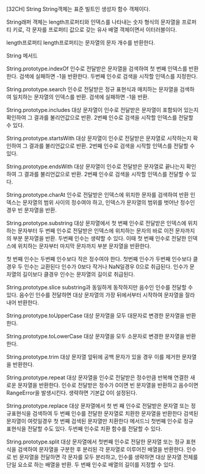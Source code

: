 [32CH] String
String객체는 표준 빌트인 생성자 함수 객체이다.

String래퍼 객체는 length프로퍼티와 인덱스를 나타내는 숫자 형식의 문자열을 프로퍼티 키로, 각 문자를 프로퍼티 값으로 갖는 유사 배열 객체이면서 이터러블이다.

length프로퍼티
length프로퍼티는 문자열의 문자 개수를 반환한다.

String 메서드

String.prototype.indexOf
인수로 전달받은 문자열을 검색하여 첫 번째 인덱스를 반환한다.
검색에 실패하면 -1을 반환한다.
두번째 인수로 검색을 시작할 인덱스를 지정한다.

String.prototype.search
인수로 전달받은 정규 표현식과 매치하는 문자열을 검색하여 일치하는 문자열의 인덱스를 반환.
검색에 실패하면 -1을 반환.

String.prototype.includes
대상 문자열이 인수로 전달받은 문자열이 포함되어 있는지 확인하여 그 결과를 불리언값으로 반환.
2번째 인수로 검색을 시작할 인덱스를 전달할 수 있다.

String.prototype.startsWith
대상 문자열이 인수로 전달받은 문자열로 시작하는지 확인하여 그 결과를 불리언값으로 반환.
2번째 인수로 검색을 시작할 인덱스를 전달할 수 있다.

String.prototype.endsWith
대상 문자열이 인수로 전달받은 문자열로 끝나는지 확인하여 그 결과를 불리언값으로 반환.
2번째 인수로 검색을 시작할 인덱스를 전달할 수 있다.

String.prototype.charAt
인수로 전달받은 인덱스에 위치한 문자를 검색하여 반환
인덱스는 문자열의 범위 사이의 정수여야 하고, 인덱스가 문자열의 범위를 벗어난 정수인 경우 빈 문자열을 반환.

String.prototype.substring
대상 문자열에서 첫 번째 인수로 전달받은 인덱스에 위치하는 문자부터 두 번째 인수로 전달받은 인덱스에 위치하는 문자의 바로 이전 문자까지의 부분 문자열을 반환.
두번째 인수는 생략할 수 있다. 이때 첫 번째 인수로 전달한 인덱스에 위치하는 문자부터 마지막 문자까지 부분 문자열을 반환한다.

첫 번째 인수는 두번째 인수보다 작은 정수여야 한다.
첫번째 인수가 두번째 인수보다 클경우 두 인수는 교환된다
인수가 0보다 작거나 NaN일경우 0으로 취급된다.
인수가 문자열의 길이보다 클경우 인수는 문자열의 길이로 취급된다.

String.prototype.slice
substring과 동일하게 동작하지만 음수인 인수를 전달할 수 있다.
음수인 인수를 전달하면 대상 문자열의 가장 뒤에서부터 시작하여 문자열을 잘라내어 반환한다.

String.prototype.toUpperCase
대상 문자열을 모두 대문자로 변경한 문자열을 반환한다.

String.prototype.toLowerCase
대상 문자열을 모두 소문자로 변경한 문자열을 반환한다.

String.prototype.trim
대상 문자열 앞뒤에 공백 문자가 있을 경우 이를 제거한 문자열을 반환한다.

String.prototype.repeat
대상 문자열을 인수로 전달받은 정수만큼 반복해 연결한 새로운 문자열을 반환한다.
인수로 전달받은 정수가 0이면 빈 문자열을 반환하고 음수이면 RangeError을 발생시킨다.
생략하면 기본값 0이 설정된다.

String.prototype.replace
대상 문자열에서 첫 번 째 인수로 전달받은 문자열 또는 정규표현식을 검색하여 두 번째 인수를 전달한 문자열로 치환한 문자열을 반환한다
검색된 문자열이 여럿일경우 첫 번째 검색된 문자열만 치환한다
메서드늬 첫번째 인수로 정규 표현식을 전달할 수도 있다.
두번째 인수로 치환 함수를 전달할 수 있다.

String.prototype.split
대상 문자열에서 첫번째 인수로 전달한 문자열 또는 정규 표현식을 검색하여 문자열을 구분한 후 분리된 각 문자열로 이루어진 배열을 반환한다.
인수로 빈 문자열을 전달하면 각 문자를 모두 분리하고, 인수를 생략하면 대상 문자열 전체를 단일 요소로 하는 배열을 반환.
두 번째 인수로 배열의 길이를 지정할 수 있다.
